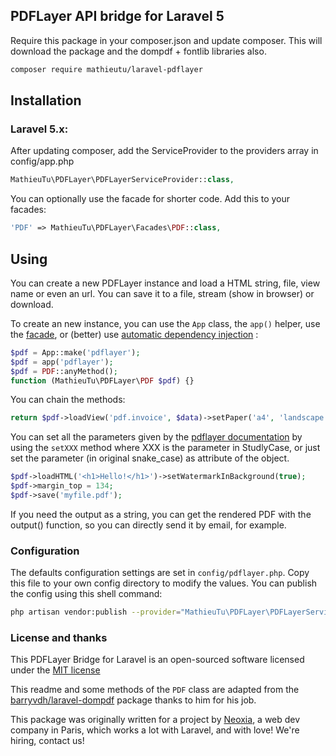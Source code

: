 ## PDFLayer API bridge for Laravel 5

Require this package in your composer.json and update composer. This will download the package and the dompdf + fontlib libraries also.
```bash
composer require mathieutu/laravel-pdflayer
```

## Installation
### Laravel 5.x:

After updating composer, add the ServiceProvider to the providers array in config/app.php
```php
MathieuTu\PDFLayer\PDFLayerServiceProvider::class,
```

You can optionally use the facade for shorter code. Add this to your facades:
```php
'PDF' => MathieuTu\PDFLayer\Facades\PDF::class,
```
  
## Using

You can create a new PDFLayer instance and load a HTML string, file, view name or even an url. 
You can save it to a file, stream (show in browser) or download.

To create an new instance, you can use the `App` class, the `app()` helper, use the [facade](https://laravel.com/docs/5.3/facades), or (better) use [automatic dependency injection](https://laravel.com/docs/5.3/controllers#dependency-injection-and-controllers) :
```php
$pdf = App::make('pdflayer');
$pdf = app('pdflayer');
$pdf = PDF::anyMethod();
function (MathieuTu\PDFLayer\PDF $pdf) {}
```
You can chain the methods:
```php
return $pdf->loadView('pdf.invoice', $data)->setPaper('a4', 'landscape')->save('/path-to/my_stored_file.pdf')->stream('download.pdf');
```
You can set all the parameters given by the [pdflayer documentation](https://pdflayer.com/documentation) by using the `setXXX` method where XXX is the parameter in StudlyCase, or just set the parameter (in original snake_case) as attribute of the object.
```php
$pdf->loadHTML('<h1>Hello!</h1>')->setWatermarkInBackground(true);
$pdf->margin_top = 134;
$pdf->save('myfile.pdf');
```
If you need the output as a string, you can get the rendered PDF with the output() function, so you can directly send it by email, for example.

### Configuration
The defaults configuration settings are set in `config/pdflayer.php`. Copy this file to your own config directory to modify the values. You can publish the config using this shell command:
```bash
php artisan vendor:publish --provider="MathieuTu\PDFLayer\PDFLayerServiceProvider"
```
    
### License and thanks

This PDFLayer Bridge for Laravel is an open-sourced software licensed under the [MIT license](http://opensource.org/licenses/MIT)

This readme and some methods of the `PDF` class are adapted from the [barryvdh/laravel-dompdf](https://github.com/barryvdh/laravel-dompdf) package thanks to him for his job.

This package was originally written for a project by [Neoxia](http://neoxia.com/), a web dev company in Paris, which works a lot with Laravel, and with love! We're hiring, contact us!
